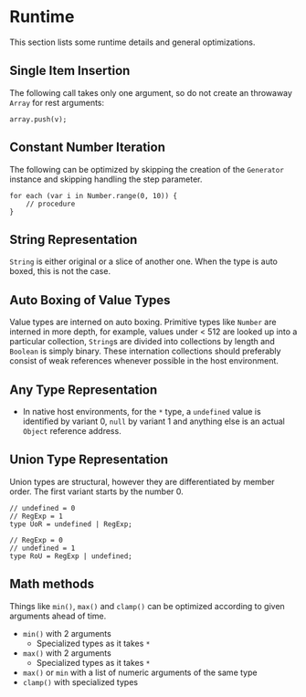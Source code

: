 # Runtime

This section lists some runtime details and general optimizations.

## Single Item Insertion

The following call takes only one argument, so do not create an throwaway `Array` for rest arguments:

```
array.push(v);
```

## Constant Number Iteration

The following can be optimized by skipping the creation of the `Generator` instance and skipping handling the step parameter.

```
for each (var i in Number.range(0, 10)) {
    // procedure
}
```

## String Representation

`String` is either original or a slice of another one. When the type is auto boxed, this is not the case.

## Auto Boxing of Value Types

Value types are interned on auto boxing. Primitive types like `Number` are interned in more depth, for example, values under < 512 are looked up into a particular collection, `String`s are divided into collections by length and `Boolean` is simply binary. These internation collections should preferably consist of weak references whenever possible in the host environment.

## Any Type Representation

- In native host environments, for the `*` type, a `undefined` value is identified by variant 0, `null` by variant 1 and anything else is an actual `Object` reference address.

## Union Type Representation

Union types are structural, however they are differentiated by member order. The first variant starts by the number 0.

```
// undefined = 0
// RegExp = 1
type UoR = undefined | RegExp;

// RegExp = 0
// undefined = 1
type RoU = RegExp | undefined;
```

## Math methods

Things like `min()`, `max()` and `clamp()` can be optimized according to given arguments ahead of time.

- `min()` with 2 arguments
  - Specialized types as it takes `*`
- `max()` with 2 arguments
  - Specialized types as it takes `*`
- `max()` or `min` with a list of numeric arguments of the same type
- `clamp()` with specialized types